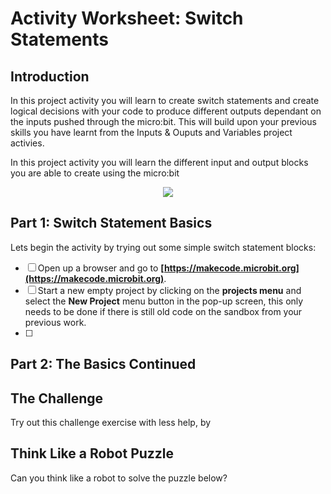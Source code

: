 # Activity Worksheet: Switch Statements

## Introduction
In this project activity you will learn to create switch statements and create logical decisions with your code to produce different outputs dependant on the inputs pushed through the micro:bit. This will build upon your previous skills you have learnt from the Inputs & Ouputs and Variables project activies.

In this project activity you will learn the different input and output blocks you are able to create using the micro:bit
<div style="text-align:center"><img src ="https://github.com/TheRoyalBankofScotland-CodingSchool/Programming-Basics/blob/master/Part-1_Inputs%26Outputs/Micro:bit/Resources/Assets/microbit-mainpage.png" /></div>

## Part 1: Switch Statement Basics
Lets begin the activity by trying out some simple switch statement blocks:

- [ ] Open up a browser and go to **[https://makecode.microbit.org](https://makecode.microbit.org)**.
- [ ] Start a new empty project by clicking on the **projects menu** and select the **New Project** menu button in the pop-up screen, this only needs to be done if there is still old code on the sandbox from your previous work.
- [ ] 

## Part 2: The Basics Continued

## The Challenge
Try out this challenge exercise with less help, by


## Think Like a Robot Puzzle
Can you think like a robot to solve the puzzle below?
